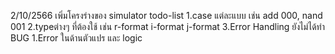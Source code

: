2/10/2566
เพิ่มโครงร่างของ simulator
todo-list
    1.case แต่ละแบบ เช่น add 000, nand 001
    2.typeต่างๆ ที่ต้องใช้ เช่น r-format i-format j-format
    3.Error Handling ยังไม่ได้ทำ
BUG
    1.Error ในด้านตัวแปร และ logic
